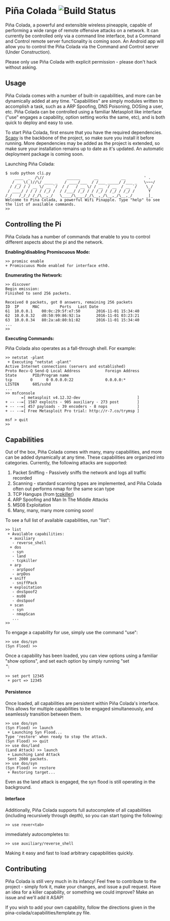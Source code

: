 # Piña Colada ![Build Status](https://travis-ci.org/ecthros/pina-colada.svg?branch=master)

Piña Colada, a powerful and extensible wireless pineapple, capable of performing a wide range of remote offensive attacks on a network. It can currently be controlled only via a command line interface, but a Command and Control remote server functionality is coming soon. An Android app will allow you to control the Piña Colada via the Command and Control server (Under Construction).

Please only use Piña Colada with explicit permission - please don't hack without asking.

## Usage
Piña Colada comes with a number of built-in capabilities, and more can be dynamically added at any time. "Capabilities" are simply modules written to accomplish a task, such as a ARP Spoofing, DNS Poisoning, DOSing a user, etc. Piña Colada can be controlled using a familiar Metasploit like interface ("use" engages a capability, option setting works the same, etc), and is both quick to deploy and easy to use. 

To start Piña Colada, first ensure that you have the required dependencies. [Scapy](http://www.secdev.org/projects/scapy/) is the backbone of the project, so make sure you install it before running. More dependencies may be added as the project is extended, so make sure your installation remains up to date as it's updated. An automatic deployment package is coming soon. 

Launching Piña Colada:
```
$ sudo python cli.py
    ____  _  /\//          ______      __          __        ' .
   / __ \(_)//\/ ____ _   / ____/___  / /___ _____/ /___ _   \~~~/
  / /_/ / / __ \/ __ `/  / /   / __ \/ / __ `/ __  / __ `/    \_/
 / ____/ / / / / /_/ /  / /___/ /_/ / / /_/ / /_/ / /_/ /      Y
/_/   /_/_/ /_/\__,_/   \____/\____/_/\__,_/\__,_/\__,_/      _|_
Welcome to Pina Colada, a powerful Wifi Pinapple. Type "help" to see the list of available commands.
>>
```

## Controlling the Pi

Piña Colada has a number of commands that enable to you to control different aspects about the pi and the network. 

**Enabling/disabling Promiscuous Mode:**
```
>> promisc enable
+ Promiscuous Mode enabled for interface eth0.
```

**Enumerating the Network:**
```
>> discover
Begin emission:
Finished to send 256 packets.

Received 0 packets, got 0 answers, remaining 256 packets
ID	IP		MAC			Ports	Last Date
61	10.0.0.1	00:0c:29:5f:e7:50		2016-11-01 15:34:40
62	10.0.0.32	d0:50:99:86:92:1a		2016-11-01 03:23:21
63	10.0.0.34	80:2a:a8:80:b1:82		2016-11-01 15:34:40
...
>> 
```

**Executing Commands:**

Piña Colada also operates as a fall-through shell. For example:
```
>> netstat -plant
 + Executing "netstat -plant"
Active Internet connections (servers and established)
Proto Recv-Q Send-Q Local Address           Foreign Address         State       PID/Program name
tcp        0      0 0.0.0.0:22              0.0.0.0:*               LISTEN      605/sshd
...
>> msfconsole
       =[ metasploit v4.12.32-dev                         ]
+ -- --=[ 1587 exploits - 905 auxiliary - 273 post        ]
+ -- --=[ 457 payloads - 39 encoders - 8 nops             ]
+ -- --=[ Free Metasploit Pro trial: http://r-7.co/trymsp ]

msf > quit
>> 
```

## Capabilities

Out of the box, Piña Colada comes with many, many capabilities, and more can be added dynamically at any time. These capabilities are organized into categories. Currently, the following attacks are supported: 

1. Packet Sniffing - Passively sniffs the network and logs all traffic recorded
2. Scanning - standard scanning types are implemented, and Piña Colada often out performs nmap for the same scan type
3. TCP Hangups (from [tcpkiller](https://github.com/Kkevsterrr/tcpkiller))
4. ARP Spoofing and Man In The Middle Attacks
5. MS08 Exploitation
6. Many, many, many more coming soon!

To see a full list of available capabilities, run "list": 

```
>> list
 + Available capabilities:
  + auxiliary
   - reverse_shell
  + dos
   - syn
   - land
   - tcpkiller
  + arp
   - arpSpoof
   - arpDos
  + sniff
   - sniffPack
  + exploitation
   - dnsSpoof2
   - ms08
   - dnsSpoof
  + scan
   - syn
   - nmapScan
   ...
>>
```

To engage a capability for use, simply use the command "use":

```
>> use dos/syn
(Syn Flood) >>
```

Once a capability has been loaded, you can view options using a familiar "show options", and set each option by simply running "set <OPTION> <VALUE>":
```
>> set port 12345 
 + port => 12345
```

#### Persistence

Once loaded, all capabilities are persistent within Piña Colada's interface. This allows for multiple capabilities to be engaged simultaneously, and seamlessly transition between them. 
```
>> use dos/syn
(Syn Flood) >> launch
 + Launching Syn Flood...
Type 'restore' when ready to stop the attack.
(Syn Flood) >> quit
>> use dos/land
(Land Attack) >> launch
 + Launching Land Attack
 Sent 2000 packets.
>> use dos/syn
(Syn Flood) >> restore
 + Restoring target...
```
Even as the land attack is engaged, the syn flood is still operating in the background.

#### Interface

Additionally, Piña Colada supports full autocomplete of all capabilities (including recursively through depth), so you can start typing the following: 
```
>> use rever<tab>
```
immediately autocompletes to: 
```
>> use auxiliary/reverse_shell
```

Making it easy and fast to load arbitrary capapbilities quickly. 



## Contributing
Piña Colada is still very much in its infancy! Feel free to contribute to the project - simply fork it, make your changes, and issue a pull request. Have an idea for a killer capability, or something we could improve? Make an issue and we'll add it ASAP!

If you wish to add your own capability, follow the directions given in the pina-colada/capabilities/template.py file.
